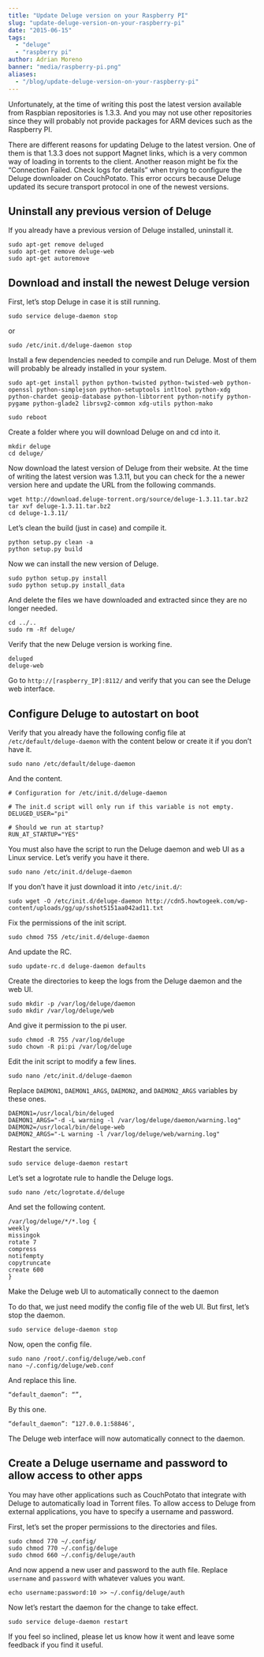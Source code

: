 ```yaml
---
title: "Update Deluge version on your Raspberry PI"
slug: "update-deluge-version-on-your-raspberry-pi"
date: "2015-06-15"
tags:
  - "deluge"
  - "raspberry pi"
author: Adrian Moreno
banner: "media/raspberry-pi.png"
aliases:
  - "/blog/update-deluge-version-on-your-raspberry-pi"
---
```


Unfortunately, at the time of writing this post the latest version available from Raspbian repositories is 1.3.3. And you may not use other repositories since they will probably not provide packages for ARM devices such as the Raspberry PI.

There are different reasons for updating Deluge to the latest version. One of them is that 1.3.3 does not support Magnet links, which is a very common way of loading in torrents to the client. Another reason might be fix the “Connection Failed. Check logs for details” when trying to configure the Deluge downloader on CouchPotato. This error occurs because Deluge updated its secure transport protocol in one of the newest versions.

Uninstall any previous version of Deluge
---

If you already have a previous version of Deluge installed, uninstall it.

```
sudo apt-get remove deluged
sudo apt-get remove deluge-web
sudo apt-get autoremove
```

Download and install the newest Deluge version
---

First, let’s stop Deluge in case it is still running.

```
sudo service deluge-daemon stop
```

or

```
sudo /etc/init.d/deluge-daemon stop
```

Install a few dependencies needed to compile and run Deluge. Most of them will probably be already installed in your system.

```
sudo apt-get install python python-twisted python-twisted-web python-openssl python-simplejson python-setuptools intltool python-xdg python-chardet geoip-database python-libtorrent python-notify python-pygame python-glade2 librsvg2-common xdg-utils python-mako
```

```
sudo reboot
```

Create a folder where you will download Deluge on and cd into it.

```
mkdir deluge
cd deluge/
```

Now download the latest version of Deluge from their website. At the time of writing the latest version was 1.3.11, but you can check for the a newer version here and update the URL from the following commands.

```
wget http://download.deluge-torrent.org/source/deluge-1.3.11.tar.bz2
tar xvf deluge-1.3.11.tar.bz2
cd deluge-1.3.11/
```

Let’s clean the build (just in case) and compile it.

```
python setup.py clean -a
python setup.py build
```

Now we can install the new version of Deluge.

```
sudo python setup.py install
sudo python setup.py install_data
```

And delete the files we have downloaded and extracted since they are no longer needed.

```
cd ../..
sudo rm -Rf deluge/
```

Verify that the new Deluge version is working fine.

```
deluged
deluge-web
```

Go to `http://[raspberry_IP]:8112/` and verify that you can see the Deluge web interface.

Configure Deluge to autostart on boot
---

Verify that you already have the following config file at `/etc/default/deluge-daemon` with the content below or create it if you don’t have it.

```
sudo nano /etc/default/deluge-daemon
```

And the content.

```
# Configuration for /etc/init.d/deluge-daemon

# The init.d script will only run if this variable is not empty.
DELUGED_USER="pi"

# Should we run at startup?
RUN_AT_STARTUP="YES"
```

You must also have the script to run the Deluge daemon and web UI as a Linux service. Let’s verify you have it there.

```
sudo nano /etc/init.d/deluge-daemon
```

If you don’t have it just download it into `/etc/init.d/`:

```
sudo wget -O /etc/init.d/deluge-daemon http://cdn5.howtogeek.com/wp-content/uploads/gg/up/sshot5151aa042ad11.txt
```

Fix the permissions of the init script.

```
sudo chmod 755 /etc/init.d/deluge-daemon
```

And update the RC.

```
sudo update-rc.d deluge-daemon defaults
```

Create the directories to keep the logs from the Deluge daemon and the web UI.

```
sudo mkdir -p /var/log/deluge/daemon
sudo mkdir /var/log/deluge/web
```

And give it permission to the pi user.

```
sudo chmod -R 755 /var/log/deluge
sudo chown -R pi:pi /var/log/deluge
```

Edit the init script to modify a few lines.

```
sudo nano /etc/init.d/deluge-daemon
```

Replace `DAEMON1`, `DAEMON1_ARGS`, `DAEMON2`, and `DAEMON2_ARGS` variables by these ones.

```
DAEMON1=/usr/local/bin/deluged
DAEMON1_ARGS="-d -L warning -l /var/log/deluge/daemon/warning.log"
DAEMON2=/usr/local/bin/deluge-web
DAEMON2_ARGS="-L warning -l /var/log/deluge/web/warning.log"
```

Restart the service.

```
sudo service deluge-daemon restart
```

Let’s set a logrotate rule to handle the Deluge logs.

```
sudo nano /etc/logrotate.d/deluge
```

And set the following content.

```
/var/log/deluge/*/*.log {
weekly
missingok
rotate 7
compress
notifempty
copytruncate
create 600
}
```

Make the Deluge web UI to automatically connect to the daemon

To do that, we just need modify the config file of the web UI. But first, let’s stop the daemon.

```
sudo service deluge-daemon stop
```

Now, open the config file.

```
sudo nano /root/.config/deluge/web.conf
nano ~/.config/deluge/web.conf
```

And replace this line.

```
“default_daemon”: “”,
```

By this one.

```
“default_daemon”: “127.0.0.1:58846″,
```

The Deluge web interface will now automatically connect to the daemon.

Create a Deluge username and password to allow access to other apps
---

You may have other applications such as CouchPotato that integrate with Deluge to automatically load in Torrent files. To allow access to Deluge from external applications, you have to specify a username and password.

First, let’s set the proper permissions to the directories and files.

```
sudo chmod 770 ~/.config/
sudo chmod 770 ~/.config/deluge
sudo chmod 660 ~/.config/deluge/auth
```

And now append a new user and password to the auth file. Replace `username` and `password` with whatever values you want.

```
echo username:password:10 >> ~/.config/deluge/auth
```

Now let’s restart the daemon for the change to take effect.

```
sudo service deluge-daemon restart
```

If you feel so inclined, please let us know how it went and leave some feedback if you find it useful.
